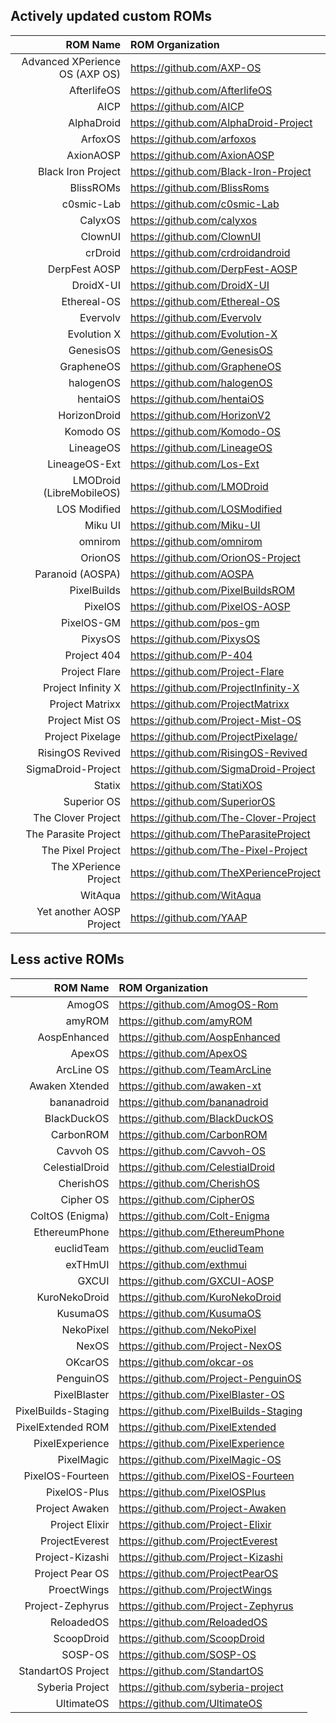 ## Actively updated custom ROMs
ROM Name | ROM Organization
-------:|:-------------------------
Advanced XPerience OS (AXP OS)  | https://github.com/AXP-OS
AfterlifeOS  | https://github.com/AfterlifeOS
AICP  | https://github.com/AICP
AlphaDroid  | https://github.com/AlphaDroid-Project
ArfoxOS | https://github.com/arfoxos
AxionAOSP | https://github.com/AxionAOSP
Black Iron Project  | https://github.com/Black-Iron-Project
BlissROMs  | https://github.com/BlissRoms
c0smic-Lab | https://github.com/c0smic-Lab
CalyxOS  | https://github.com/calyxos
ClownUI  | https://github.com/ClownUI
crDroid  | https://github.com/crdroidandroid
DerpFest AOSP  | https://github.com/DerpFest-AOSP
DroidX-UI  | https://github.com/DroidX-UI
Ethereal-OS  | https://github.com/Ethereal-OS
Evervolv  | https://github.com/Evervolv
Evolution X  | https://github.com/Evolution-X
GenesisOS  | https://github.com/GenesisOS
GrapheneOS  | https://github.com/GrapheneOS
halogenOS  | https://github.com/halogenOS
hentaiOS  | https://github.com/hentaiOS
HorizonDroid  | https://github.com/HorizonV2
Komodo OS | https://github.com/Komodo-OS
LineageOS  | https://github.com/LineageOS
LineageOS-Ext | https://github.com/Los-Ext
LMODroid (LibreMobileOS)  | https://github.com/LMODroid
LOS Modified  | https://github.com/LOSModified
Miku UI  | https://github.com/Miku-UI
omnirom  | https://github.com/omnirom
OrionOS  | https://github.com/OrionOS-Project
Paranoid (AOSPA)  | https://github.com/AOSPA
PixelBuilds  | https://github.com/PixelBuildsROM
PixelOS  | https://github.com/PixelOS-AOSP
PixelOS-GM  | https://github.com/pos-gm
PixysOS  | https://github.com/PixysOS
Project 404  | https://github.com/P-404
Project Flare | https://github.com/Project-Flare
Project Infinity X  | https://github.com/ProjectInfinity-X
Project Matrixx  | https://github.com/ProjectMatrixx
Project Mist OS  | https://github.com/Project-Mist-OS
Project Pixelage | https://github.com/ProjectPixelage/
RisingOS Revived  | https://github.com/RisingOS-Revived
SigmaDroid-Project  | https://github.com/SigmaDroid-Project
Statix  | https://github.com/StatiXOS
Superior OS  | https://github.com/SuperiorOS
The Clover Project | https://github.com/The-Clover-Project
The Parasite Project  | https://github.com/TheParasiteProject
The Pixel Project  |https://github.com/The-Pixel-Project
The XPerience Project  | https://github.com/TheXPerienceProject
WitAqua | https://github.com/WitAqua
Yet another AOSP Project | https://github.com/YAAP

## Less active ROMs
ROM Name | ROM Organization
-------:|:-------------------------
AmogOS  | https://github.com/AmogOS-Rom
amyROM  | https://github.com/amyROM
AospEnhanced  | https://github.com/AospEnhanced
ApexOS  | https://github.com/ApexOS
ArcLine OS  | https://github.com/TeamArcLine
Awaken Xtended  | https://github.com/awaken-xt
bananadroid  | https://github.com/bananadroid
BlackDuckOS | https://github.com/BlackDuckOS
CarbonROM  | https://github.com/CarbonROM
Cavvoh OS | https://github.com/Cavvoh-OS
CelestialDroid  | https://github.com/CelestialDroid
CherishOS  | https://github.com/CherishOS
Cipher OS  | https://github.com/CipherOS
ColtOS (Enigma)  | https://github.com/Colt-Enigma
EthereumPhone  | https://github.com/EthereumPhone
euclidTeam  | https://github.com/euclidTeam
exTHmUI  | https://github.com/exthmui
GXCUI  | https://github.com/GXCUI-AOSP
KuroNekoDroid  | https://github.com/KuroNekoDroid
KusumaOS  | https://github.com/KusumaOS
NekoPixel  | https://github.com/NekoPixel
NexOS | https://github.com/Project-NexOS
OKcarOS  | https://github.com/okcar-os
PenguinOS  | https://github.com/Project-PenguinOS
PixelBlaster  | https://github.com/PixelBlaster-OS
PixelBuilds-Staging  | https://github.com/PixelBuilds-Staging
PixelExtended ROM  | https://github.com/PixelExtended
PixelExperience  | https://github.com/PixelExperience
PixelMagic  | https://github.com/PixelMagic-OS
PixelOS-Fourteen  | https://github.com/PixelOS-Fourteen
PixelOS-Plus  | https://github.com/PixelOSPlus
Project Awaken  | https://github.com/Project-Awaken
Project Elixir  | https://github.com/Project-Elixir
ProjectEverest  | https://github.com/ProjectEverest
Project-Kizashi  | https://github.com/Project-Kizashi
Project Pear OS  | https://github.com/ProjectPearOS
ProectWings  | https://github.com/ProjectWings
Project-Zephyrus  | https://github.com/Project-Zephyrus
ReloadedOS  | https://github.com/ReloadedOS
ScoopDroid  | https://github.com/ScoopDroid
SOSP-OS  | https://github.com/SOSP-OS
StandartOS Project  | https://github.com/StandartOS
Syberia Project  | https://github.com/syberia-project
UltimateOS  | https://github.com/UltimateOS
